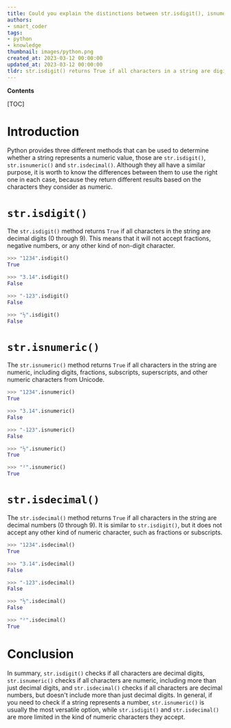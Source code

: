 ```yaml
---
title: Could you explain the distinctions between str.isdigit(), isnumeric(), and isdecimal() functions in python?
authors:
- smart_coder
tags:
- python
- knowledge
thumbnail: images/python.png
created_at: 2023-03-12 00:00:00
updated_at: 2023-03-12 00:00:00
tldr: str.isdigit() returns True if all characters in a string are digits, while isnumeric() and isdecimal() also include characters from other scripts and numerals not recognized as digits by str.isdigit().
---
```


**Contents**

[TOC]

# Introduction

Python provides three different methods that can be used to determine whether a string represents a numeric value, those are `str.isdigit()`, `str.isnumeric()` and `str.isdecimal()`. Although they all have a similar purpose, it is worth to know the differences between them to use the right one in each case, because they return different results based on the characters they consider as numeric.

# `str.isdigit()`

The `str.isdigit()` method returns `True` if all characters in the string are decimal digits (0 through 9). This means that it will not accept fractions, negative numbers, or any other kind of non-digit character.

```python
>>> "1234".isdigit()
True

>>> "3.14".isdigit()
False

>>> "-123".isdigit()
False

>>> "½".isdigit()
False
```

# `str.isnumeric()`

The `str.isnumeric()` method returns `True` if all characters in the string are numeric, including digits, fractions, subscripts, superscripts, and other numeric characters from Unicode.

```python
>>> "1234".isnumeric()
True

>>> "3.14".isnumeric()
False

>>> "-123".isnumeric()
False

>>> "½".isnumeric()
True

>>> "²".isnumeric()
True
```

# `str.isdecimal()`

The `str.isdecimal()` method returns `True` if all characters in the string are decimal numbers (0 through 9). It is similar to `str.isdigit()`, but it does not accept any other kind of numeric character, such as fractions or subscripts.

```python
>>> "1234".isdecimal()
True

>>> "3.14".isdecimal()
False

>>> "-123".isdecimal()
False

>>> "½".isdecimal()
False

>>> "²".isdecimal()
True
```

# Conclusion

In summary, `str.isdigit()` checks if all characters are decimal digits, `str.isnumeric()` checks if all characters are numeric, including more than just decimal digits, and `str.isdecimal()` checks if all characters are decimal numbers, but doesn't include more than just decimal digits. In general, if you need to check if a string represents a number, `str.isnumeric()` is usually the most versatile option, while `str.isdigit()` and `str.isdecimal()` are more limited in the kind of numeric characters they accept.
